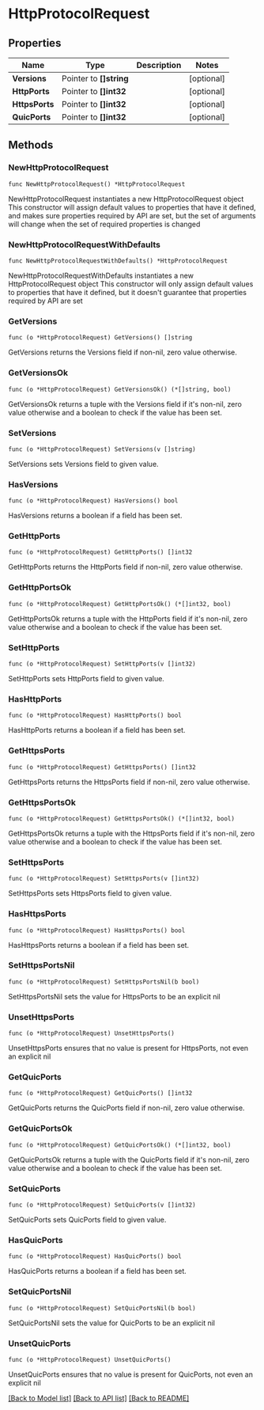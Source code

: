 # HttpProtocolRequest

## Properties

Name | Type | Description | Notes
------------ | ------------- | ------------- | -------------
**Versions** | Pointer to **[]string** |  | [optional] 
**HttpPorts** | Pointer to **[]int32** |  | [optional] 
**HttpsPorts** | Pointer to **[]int32** |  | [optional] 
**QuicPorts** | Pointer to **[]int32** |  | [optional] 

## Methods

### NewHttpProtocolRequest

`func NewHttpProtocolRequest() *HttpProtocolRequest`

NewHttpProtocolRequest instantiates a new HttpProtocolRequest object
This constructor will assign default values to properties that have it defined,
and makes sure properties required by API are set, but the set of arguments
will change when the set of required properties is changed

### NewHttpProtocolRequestWithDefaults

`func NewHttpProtocolRequestWithDefaults() *HttpProtocolRequest`

NewHttpProtocolRequestWithDefaults instantiates a new HttpProtocolRequest object
This constructor will only assign default values to properties that have it defined,
but it doesn't guarantee that properties required by API are set

### GetVersions

`func (o *HttpProtocolRequest) GetVersions() []string`

GetVersions returns the Versions field if non-nil, zero value otherwise.

### GetVersionsOk

`func (o *HttpProtocolRequest) GetVersionsOk() (*[]string, bool)`

GetVersionsOk returns a tuple with the Versions field if it's non-nil, zero value otherwise
and a boolean to check if the value has been set.

### SetVersions

`func (o *HttpProtocolRequest) SetVersions(v []string)`

SetVersions sets Versions field to given value.

### HasVersions

`func (o *HttpProtocolRequest) HasVersions() bool`

HasVersions returns a boolean if a field has been set.

### GetHttpPorts

`func (o *HttpProtocolRequest) GetHttpPorts() []int32`

GetHttpPorts returns the HttpPorts field if non-nil, zero value otherwise.

### GetHttpPortsOk

`func (o *HttpProtocolRequest) GetHttpPortsOk() (*[]int32, bool)`

GetHttpPortsOk returns a tuple with the HttpPorts field if it's non-nil, zero value otherwise
and a boolean to check if the value has been set.

### SetHttpPorts

`func (o *HttpProtocolRequest) SetHttpPorts(v []int32)`

SetHttpPorts sets HttpPorts field to given value.

### HasHttpPorts

`func (o *HttpProtocolRequest) HasHttpPorts() bool`

HasHttpPorts returns a boolean if a field has been set.

### GetHttpsPorts

`func (o *HttpProtocolRequest) GetHttpsPorts() []int32`

GetHttpsPorts returns the HttpsPorts field if non-nil, zero value otherwise.

### GetHttpsPortsOk

`func (o *HttpProtocolRequest) GetHttpsPortsOk() (*[]int32, bool)`

GetHttpsPortsOk returns a tuple with the HttpsPorts field if it's non-nil, zero value otherwise
and a boolean to check if the value has been set.

### SetHttpsPorts

`func (o *HttpProtocolRequest) SetHttpsPorts(v []int32)`

SetHttpsPorts sets HttpsPorts field to given value.

### HasHttpsPorts

`func (o *HttpProtocolRequest) HasHttpsPorts() bool`

HasHttpsPorts returns a boolean if a field has been set.

### SetHttpsPortsNil

`func (o *HttpProtocolRequest) SetHttpsPortsNil(b bool)`

 SetHttpsPortsNil sets the value for HttpsPorts to be an explicit nil

### UnsetHttpsPorts
`func (o *HttpProtocolRequest) UnsetHttpsPorts()`

UnsetHttpsPorts ensures that no value is present for HttpsPorts, not even an explicit nil
### GetQuicPorts

`func (o *HttpProtocolRequest) GetQuicPorts() []int32`

GetQuicPorts returns the QuicPorts field if non-nil, zero value otherwise.

### GetQuicPortsOk

`func (o *HttpProtocolRequest) GetQuicPortsOk() (*[]int32, bool)`

GetQuicPortsOk returns a tuple with the QuicPorts field if it's non-nil, zero value otherwise
and a boolean to check if the value has been set.

### SetQuicPorts

`func (o *HttpProtocolRequest) SetQuicPorts(v []int32)`

SetQuicPorts sets QuicPorts field to given value.

### HasQuicPorts

`func (o *HttpProtocolRequest) HasQuicPorts() bool`

HasQuicPorts returns a boolean if a field has been set.

### SetQuicPortsNil

`func (o *HttpProtocolRequest) SetQuicPortsNil(b bool)`

 SetQuicPortsNil sets the value for QuicPorts to be an explicit nil

### UnsetQuicPorts
`func (o *HttpProtocolRequest) UnsetQuicPorts()`

UnsetQuicPorts ensures that no value is present for QuicPorts, not even an explicit nil

[[Back to Model list]](../README.md#documentation-for-models) [[Back to API list]](../README.md#documentation-for-api-endpoints) [[Back to README]](../README.md)


